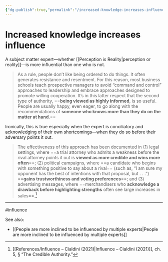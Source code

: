 ```yaml
---
{"dg-publish":true,"permalink":"/increased-knowledge-increases-influence/"}
---
```



# Increased knowledge increases influence

A subject matter expert—whether [[Perception is Reality\|perception or reality]]—is more influential than one who is not.

> As a rule, people don’t like being ordered to do things. It often generates resistance and resentment. For this reason, most business schools teach prospective managers to avoid “command and control” approaches to leadership and embrace approaches designed to promote willing cooperation. It’s in this latter respect that the second type of authority, ==**being viewed as highly informed**, is so useful. People are usually happy, even eager, to go along with the recommendations of **someone who knows more than they do on the matter at hand**.==

Ironically, this is true especially when the expert is conciliatory and acknowledging of their own shortcomings—when they do so before their adversary points it out.

> The effectiveness of this approach has been documented in (1) legal settings, where ==a trial attorney who admits a weakness before the rival attorney points it out is **viewed as more credible and wins more often**==; (2) political campaigns, where ==a candidate who begins with something positive to say about a rival== (such as, “I am sure my opponent has the best of intentions with that proposal, but . . .”) ==**gains trustworthiness and voting preferences**==; and (3) advertising messages, where ==merchandisers who **acknowledge a drawback before highlighting strengths** often see large increases in sales==.[^1]


---
#influence 

See also:
- [[People are more inclined to be influenced by multiple experts\|People are more inclined to be influenced by multiple experts]]

[^1]: [[References/Influence – Cialdini (2021)\|Influence – Cialdini (2021)]], ch. 5, § “The Credible Authority.”